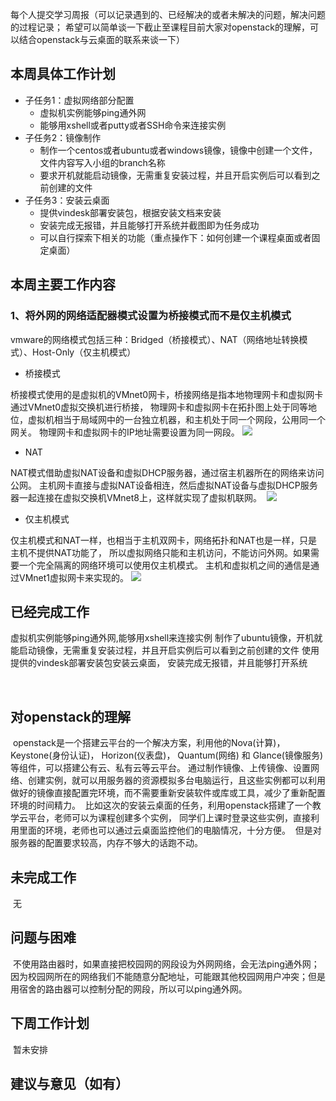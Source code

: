 每个人提交学习周报（可以记录遇到的、已经解决的或者未解决的问题，解决问题的过程记录；
希望可以简单谈一下截止至课程目前大家对openstack的理解，可以结合openstack与云桌面的联系来谈一下）

## 本周具体工作计划

  - 子任务1：虚拟网络部分配置
    - 虚拟机实例能够ping通外网
    - 能够用xshell或者putty或者SSH命令来连接实例
  - 子任务2：镜像制作
    - 制作一个centos或者ubuntu或者windows镜像，镜像中创建一个文件，文件内容写入小组的branch名称
    - 要求开机就能启动镜像，无需重复安装过程，并且开启实例后可以看到之前创建的文件
  - 子任务3：安装云桌面
    - 提供vindesk部署安装包，根据安装文档来安装
    - 安装完成无报错，并且能够打开系统并截图即为任务成功
    - 可以自行探索下相关的功能（重点操作下：如何创建一个课程桌面或者固定桌面）
  

## 本周主要工作内容
  
  ### 1、将外网的网络适配器模式设置为桥接模式而不是仅主机模式
  vmware的网络模式包括三种：Bridged（桥接模式）、NAT（网络地址转换模式）、Host-Only（仅主机模式）
  
  - 桥接模式
  
  桥接模式使用的是虚拟机的VMnet0网卡，桥接网络是指本地物理网卡和虚拟网卡通过VMnet0虚拟交换机进行桥接，
  物理网卡和虚拟网卡在拓扑图上处于同等地位，虚拟机相当于局域网中的一台独立机器，和主机处于同一个网段，公用同一个网关。
  物理网卡和虚拟网卡的IP地址需要设置为同一网段。
  ![](https://img-blog.csdn.net/20160408183817187)
  
  - NAT
  
  NAT模式借助虚拟NAT设备和虚拟DHCP服务器，通过宿主机器所在的网络来访问公网。
  主机网卡直接与虚拟NAT设备相连，然后虚拟NAT设备与虚拟DHCP服务器一起连接在虚拟交换机VMnet8上，这样就实现了虚拟机联网。
  ![](https://img-blog.csdn.net/20160408184441387)
  
  - 仅主机模式
  
  仅主机模式和NAT一样，也相当于主机双网卡，网络拓扑和NAT也是一样，只是主机不提供NAT功能了，
  所以虚拟网络只能和主机访问，不能访问外网。如果需要一个完全隔离的网络环境可以使用仅主机模式。
  主机和虚拟机之间的通信是通过VMnet1虚拟网卡来实现的。
  ![](https://img-blog.csdn.net/20160408185234834)

## 已经完成工作

  虚拟机实例能够ping通外网,能够用xshell来连接实例
  制作了ubuntu镜像，开机就能启动镜像，无需重复安装过程，并且开启实例后可以看到之前创建的文件
  使用提供的vindesk部署安装包安装云桌面， 安装完成无报错，并且能够打开系统
  
  
## 对openstack的理解

  openstack是一个搭建云平台的一个解决方案，利用他的Nova(计算)， Keystone(身份认证)，
  Horizon(仪表盘)， Quantum(网络) 和 Glance(镜像服务)等组件，可以搭建公有云、私有云等云平台。
  通过制作镜像、上传镜像、设置网络、创建实例，就可以用服务器的资源模拟多台电脑运行，且这些实例都可以利用
  做好的镜像直接配置完环境，而不需要重新安装软件或库或工具，减少了重新配置环境的时间精力。
  比如这次的安装云桌面的任务，利用openstack搭建了一个教学云平台，老师可以为课程创建多个实例，
  同学们上课时登录这些实例，直接利用里面的环境，老师也可以通过云桌面监控他们的电脑情况，十分方便。
  但是对服务器的配置要求较高，内存不够大的话跑不动。

## 未完成工作

  无
  
## 问题与困难
  
  不使用路由器时，如果直接把校园网的网段设为外网网络，会无法ping通外网；
  因为校园网所在的网络我们不能随意分配地址，可能跟其他校园网用户冲突；但是用宿舍的路由器可以控制分配的网段，所以可以ping通外网。

## 下周工作计划

  暂未安排

## 建议与意见（如有）
